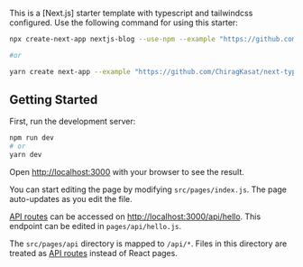 This is a [Next.js] starter template with typescript and tailwindcss configured. Use the following command for using this starter:

```bash
npx create-next-app nextjs-blog --use-npm --example "https://github.com/ChiragKasat/next-typescript-tailwind-starter/tree/master"

#or 

yarn create next-app --example "https://github.com/ChiragKasat/next-typescript-tailwind-s
```

## Getting Started

First, run the development server:

```bash
npm run dev
# or
yarn dev
```

Open [http://localhost:3000](http://localhost:3000) with your browser to see the result.

You can start editing the page by modifying `src/pages/index.js`. The page auto-updates as you edit the file.

[API routes](https://nextjs.org/docs/api-routes/introduction) can be accessed on [http://localhost:3000/api/hello](http://localhost:3000/api/hello). This endpoint can be edited in `pages/api/hello.js`.

The `src/pages/api` directory is mapped to `/api/*`. Files in this directory are treated as [API routes](https://nextjs.org/docs/api-routes/introduction) instead of React pages.
